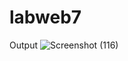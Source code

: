 # labweb7
Output 
![Screenshot (116)](https://user-images.githubusercontent.com/98897250/203003661-27d66d29-d473-40ce-9fa8-b2c31b62db21.png)

